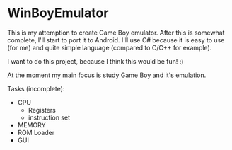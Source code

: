 # WinBoyEmulator
This is my attemption to create Game Boy emulator. After this is somewhat complete, I'll start to port it to Android. 
I'll use C# because it is easy to use (for me) and quite simple language (compared to C/C++ for example).

I want to do this project, because I think this would be fun! :)

At the moment my main focus is study Game Boy and it's emulation.

Tasks (incomplete):
 * CPU
     * Registers
     * instruction set
 * MEMORY
 * ROM Loader
 * GUI
